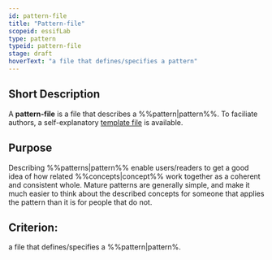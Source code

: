 ```yaml
---
id: pattern-file
title: "Pattern-file"
scopeid: essifLab
type: pattern
typeid: pattern-file
stage: draft
hoverText: "a file that defines/specifies a pattern"
---
```


## Short Description
A **pattern-file** is a file that describes a %%pattern|pattern%%. To faciliate authors, a self-explanatory [template file](doc-sources/terminology/templates/pattern-file.md) is available.

## Purpose
Describing %%patterns|pattern%% enable users/readers to get a good idea of how related %%concepts|concept%% work together as a coherent and consistent whole. Mature patterns are generally simple, and make it much easier to think about the described concepts for someone that applies the pattern than it is for people that do not. 

## Criterion:
a file that defines/specifies a %%pattern|pattern%.
